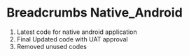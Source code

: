 # Breadcrumbs Native_Android
1. Latest code for native android application
2. Final Updated code with UAT approval
3. Removed unused codes
